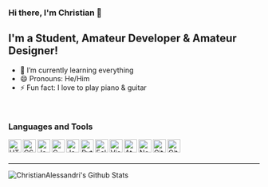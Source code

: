 ### Hi there, I'm Christian 👋
## I'm a Student, Amateur Developer & Amateur Designer!

- 🌱 I’m currently learning everything
- 😄 Pronouns: He/Him
- ⚡ Fun fact: I love to play piano & guitar

<br/>

### Languages and Tools

<img align="left" alt="HTML5" width="26px" src="https://raw.githubusercontent.com/yurijserrano/Github-Profile-Readme-Logos/f994c418a134b58c4aec11152f6a4a33fa89da26/others/html.svg" />
<img align="left" alt="CSS3" width="26px" src="https://raw.githubusercontent.com/yurijserrano/Github-Profile-Readme-Logos/f994c418a134b58c4aec11152f6a4a33fa89da26/others/css.svg" />
<img align="left" alt="JavaScript" width="26px" src="https://raw.githubusercontent.com/yurijserrano/Github-Profile-Readme-Logos/f994c418a134b58c4aec11152f6a4a33fa89da26/programming%20languages/javascript.svg" />
<img align="left" alt="C" width="26px" src="https://raw.githubusercontent.com/yurijserrano/Github-Profile-Readme-Logos/f994c418a134b58c4aec11152f6a4a33fa89da26/programming%20languages/c.svg" />
<img align="left" alt="Java" width="26px" src="https://raw.githubusercontent.com/yurijserrano/Github-Profile-Readme-Logos/f994c418a134b58c4aec11152f6a4a33fa89da26/programming%20languages/java.svg" />
<img align="left" alt="Python" width="26px" src="https://raw.githubusercontent.com/yurijserrano/Github-Profile-Readme-Logos/f994c418a134b58c4aec11152f6a4a33fa89da26/programming%20languages/python.svg" />
<img align="left" alt="Eclipse" width="26px" src="https://raw.githubusercontent.com/yurijserrano/Github-Profile-Readme-Logos/f994c418a134b58c4aec11152f6a4a33fa89da26/ides/eclipse.svg" />
<img align="left" alt="Visual Studio Code" width="26px" src="https://raw.githubusercontent.com/yurijserrano/Github-Profile-Readme-Logos/f994c418a134b58c4aec11152f6a4a33fa89da26/text%20editors/vscode.svg" />
<img align="left" alt="Atom" width="26px" src="https://raw.githubusercontent.com/yurijserrano/Github-Profile-Readme-Logos/f994c418a134b58c4aec11152f6a4a33fa89da26/text%20editors/atom.svg" />
<img align="left" alt="Notepad++" width="26px" src="https://github.com/yurijserrano/Github-Profile-Readme-Logos/blob/master/text%20editors/notepad++.png?raw=true" />
<img align="left" alt="Git" width="26px" src="https://raw.githubusercontent.com/yurijserrano/Github-Profile-Readme-Logos/f994c418a134b58c4aec11152f6a4a33fa89da26/others/git.svg" />
<img align="left" alt="GitHub" width="26px" src="https://raw.githubusercontent.com/yurijserrano/Github-Profile-Readme-Logos/f994c418a134b58c4aec11152f6a4a33fa89da26/cloud/github.svg" />

<br/>
<br/>

---

<img align="left" alt="ChristianAlessandri's Github Stats" src="https://github-readme-stats.vercel.app/api?username=ChristianAlessandri&show_icons=true&hide_border=true" />

<br/>
